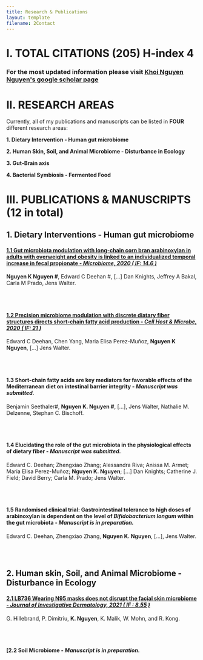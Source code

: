 ```yaml
---
title: Research & Publications
layout: template
filename: 2Contact
--- 
```


# I. TOTAL CITATIONS (205) H-index 4 
### For the most updated information please visit [Khoi Nguyen Nguyen's google scholar page](https://scholar.google.com.vn/citations?view_op=list_works&hl=vi&hl=vi&user=7Xrudt0AAAAJ)

# II. RESEARCH AREAS
Currently, all of my publications and manuscripts can be listed in **FOUR** different research areas: 

**1.  Dietary Intervention - Human gut microbiome**

**2.  Human Skin, Soil, and Animal Microbiome - Disturbance in Ecology**

**3.  Gut-Brain axis**

**4.  Bacterial Symbiosis - Fermented Food**


# III. PUBLICATIONS & MANUSCRIPTS (12 in total) 

## 1. Dietary Interventions - Human gut microbiome

#### [1.1  Gut microbiota modulation with long-chain corn bran arabinoxylan in adults with overweight and obesity is linked to an individualized temporal increase in fecal propionate - *Microbiome, 2020 ( IF: 14.6 )*](https://microbiomejournal.biomedcentral.com/articles/10.1186/s40168-020-00887-w)
**Nguyen K Nguyen #**, Edward C Deehan #, [...] Dan Knights, Jeffrey A Bakal, Carla M Prado, Jens Walter.

<br /> <br />

#### [1.2  Precision microbiome modulation with discrete diatary fiber structures directs short-chain fatty acid production - *Cell Host & Microbe, 2020 ( IF: 21 )*](https://www.cell.com/cell-host-microbe/fulltext/S1931-3128(20)30045-7?_returnURL=https%3A%2F%2Flinkinghub.elsevier.com%2Fretrieve%2Fpii%2FS1931312820300457%3Fshowall%3Dtrue) 
Edward C Deehan, Chen Yang, Maria Elisa Perez-Muñoz, **Nguyen K Nguyen**, [...] Jens Walter.

<br /> <br />

#### 1.3   Short-chain fatty acids are key mediators for favorable effects of the Mediterranean diet on intestinal barrier integrity - *Manuscript was submitted.*
Benjamin Seethaler#, **Nguyen K. Nguyen #**, [...], Jens Walter, Nathalie M. Delzenne, Stephan C. Bischoff.

<br /> <br />

#### 1.4   Elucidating the role of the gut microbiota in the physiological effects of dietary fiber - *Manuscript was submitted.*
Edward C. Deehan; Zhengxiao Zhang; Alessandra Riva; Anissa M. Armet; Maria Elisa Perez-Muñoz; **Nguyen K. Nguyen**; [...] Dan Knights; Catherine J. Field; David Berry; Carla M. Prado; Jens Walter.

<br /> <br />

#### 1.5   Randomised clinical trial: Gastrointestinal tolerance to high doses of arabinoxylan is dependent on the level of *Bifidobacterium longum* within the gut microbiota - *Manuscript is in preparation.*
Edward C. Deehan, Zhengxiao Zhang, **Nguyen K. Nguyen**, [...], Jens Walter.

<br /> <br />

## 2. Human skin, Soil, and Animal Microbiome - Disturbance in Ecology
#### [2.1  LB736 Wearing N95 masks does not disrupt the facial skin microbiome - *Journal of Investigative Dermatology, 2021 ( IF : 8.55 )* ](https://www.jidonline.org/article/S0022-202X(21)01523-2/fulltext)
  G. Hillebrand, P. Dimitriu, **K. Nguyen**, K. Malik, W. Mohn, and R. Kong.

<br /> <br />

#### [2.2 Soil Microbiome  - *Manuscript is in preparation.*










